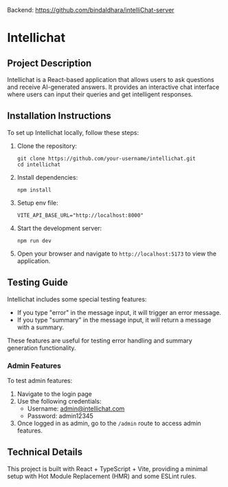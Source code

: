 Backend: https://github.com/bindaldhara/intelliChat-server

# Intellichat

## Project Description

Intellichat is a React-based application that allows users to ask questions and receive AI-generated answers. It provides an interactive chat interface where users can input their queries and get intelligent responses.

## Installation Instructions

To set up Intellichat locally, follow these steps:

1. Clone the repository:
   ```
   git clone https://github.com/your-username/intellichat.git
   cd intellichat
   ```

2. Install dependencies:
   ```
   npm install
   ```
3. Setup env file:
   ```
   VITE_API_BASE_URL="http://localhost:8000"
   ```

4. Start the development server:
   ```
   npm run dev
   ```

5. Open your browser and navigate to `http://localhost:5173` to view the application.

## Testing Guide

Intellichat includes some special testing features:

- If you type "error" in the message input, it will trigger an error message.
- If you type "summary" in the message input, it will return a message with a summary.

These features are useful for testing error handling and summary generation functionality.

### Admin Features

To test admin features:

1. Navigate to the login page
2. Use the following credentials:
   - Username: admin@intellichat.com
   - Password: admin12345
3. Once logged in as admin, go to the `/admin` route to access admin features.


## Technical Details

This project is built with React + TypeScript + Vite, providing a minimal setup with Hot Module Replacement (HMR) and some ESLint rules.


